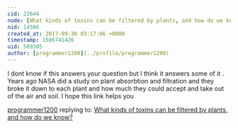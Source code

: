 ```yaml
---
cid: 22644
node: [What kinds of toxins can be filtered by plants, and how do we know?](../notes/warren/06-06-2017/what-kinds-of-toxins-can-be-filtered-by-plants-and-how-do-we-know)
nid: 14506
created_at: 2017-09-30 03:17:06 +0000
timestamp: 1506741426
uid: 509305
author: [programmer1200](../profile/programmer1200)
---
```


I dont know if this answers your question but I think it answers some of it . Years ago NASA did a study on plant absorbtion and filtration and they broke it down to each plant and how much they could accept and take out of the air and soil. I hope this link helps you[](https://en.wikipedia.org/wiki/NASA_Clean_Air_Study) 

[programmer1200](../profile/programmer1200) replying to: [What kinds of toxins can be filtered by plants, and how do we know?](../notes/warren/06-06-2017/what-kinds-of-toxins-can-be-filtered-by-plants-and-how-do-we-know)

